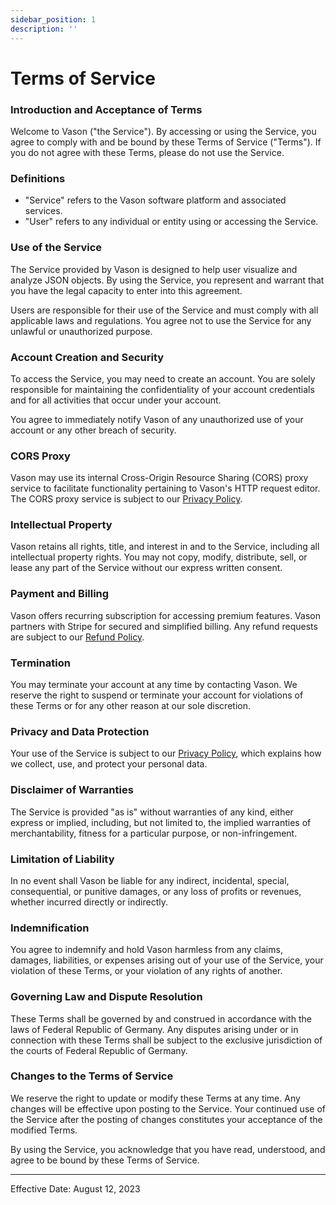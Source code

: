 ```yaml
---
sidebar_position: 1
description: ''
---
```


# Terms of Service

### Introduction and Acceptance of Terms

Welcome to Vason ("the Service"). By accessing or using the Service, you agree to comply with and be bound by these
Terms of Service ("Terms"). If you do not agree with these Terms, please do not use the Service.

### Definitions

- "Service" refers to the Vason software platform and associated services.
- "User" refers to any individual or entity using or accessing the Service.

### Use of the Service

The Service provided by Vason is designed to help user visualize and analyze JSON objects. By using the
Service, you represent and warrant that you have the legal capacity to enter into
this agreement.

Users are responsible for their use of the Service and must comply with all applicable laws and regulations. You agree
not to use the Service for any unlawful or unauthorized purpose.

### Account Creation and Security

To access the Service, you may need to create an account. You are solely responsible for maintaining the confidentiality
of your account credentials and for all activities that occur under your account.

You agree to immediately notify Vason of any unauthorized use of your account or any other breach of security.

### CORS Proxy

Vason may use its internal Cross-Origin Resource Sharing (CORS) proxy service to facilitate functionality pertaining to
Vason's HTTP request editor. The CORS proxy service is subject to our [Privacy Policy](privacy-policy.md).

### Intellectual Property

Vason retains all rights, title, and interest in and to the Service, including all intellectual property rights. You may
not copy, modify, distribute, sell, or lease any part of the Service without our express written consent.

### Payment and Billing

Vason offers recurring subscription for accessing premium features. Vason partners with Stripe for secured and
simplified billing. Any refund requests are subject to our [Refund Policy](refund-policy.md).

### Termination

You may terminate your account at any time by contacting Vason. We reserve the right to suspend or terminate your
account for violations of these Terms or for any other reason at our sole discretion.

### Privacy and Data Protection

Your use of the Service is subject to our [Privacy Policy](privacy-policy.md), which explains how we collect,
use, and protect your personal data.

### Disclaimer of Warranties

The Service is provided "as is" without warranties of any kind, either express or implied, including, but not limited
to, the implied warranties of merchantability, fitness for a particular purpose, or non-infringement.

### Limitation of Liability

In no event shall Vason be liable for any indirect, incidental, special, consequential, or punitive damages, or any loss
of profits or revenues, whether incurred directly or indirectly.

### Indemnification

You agree to indemnify and hold Vason harmless from any claims, damages, liabilities, or expenses arising out of your
use of the Service, your violation of these Terms, or your violation of any rights of another.

### Governing Law and Dispute Resolution

These Terms shall be governed by and construed in accordance with the laws of Federal Republic of Germany. Any disputes
arising under or in connection with these Terms shall be subject to the exclusive jurisdiction of the courts
of Federal Republic of Germany.

### Changes to the Terms of Service

We reserve the right to update or modify these Terms at any time. Any changes will be effective upon posting to the
Service. Your continued use of the Service after the posting of changes constitutes your acceptance of the modified
Terms.

By using the Service, you acknowledge that you have read, understood, and agree to be bound by these Terms of Service.

---

Effective Date: August 12, 2023
